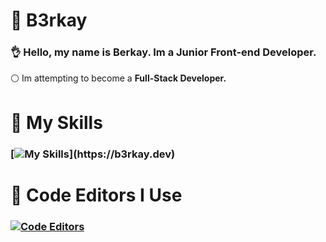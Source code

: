 # 🔰 B3rkay
### 👌 Hello, my name is **Berkay.** Im a **Junior Front-end Developer.**
⚪ Im attempting to become a **Full-Stack Developer.**
# 🔧 My Skills
### [![My Skills](https://skillicons.dev/icons?i=html,css,scss,tailwind,js,jquery,svelte,php,python,linux,)](https://b3rkay.dev)
# 🧰 Code Editors I Use
### [![Code Editors](https://skillicons.dev/icons?i=vscode,atom,vim)](https://b3rkay.dev)

